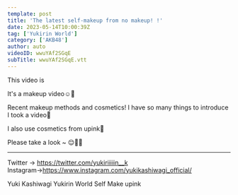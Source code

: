 ```yaml
---
template: post
title: 'The latest self-makeup from no makeup! !'
date: 2023-05-14T10:00:39Z
tag: ['Yukirin World']
category: ['AKB48']
author: auto 
videoID: wwuYAf2SGqE
subTitle: wwuYAf2SGqE.vtt
---
```

This video is

It's a makeup video☺️💓

Recent makeup methods and cosmetics!
I have so many things to introduce
I took a video🎥

I also use cosmetics from upink🌸

Please take a look ~ 😌🥝🍀

-------------------------------------------------- ------------------------------------

Twitter → https://twitter.com/yukiriiiiin__k
Instagram→https://www.instagram.com/yukikashiwagi_official/

Yuki Kashiwagi Yukirin World Self Make upink